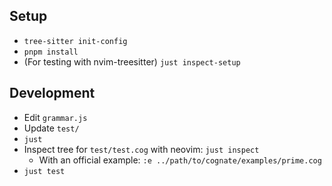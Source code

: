 ## Setup

- `tree-sitter init-config`
- `pnpm install`
- (For testing with nvim-treesitter) `just inspect-setup`

## Development

- Edit `grammar.js`
- Update `test/`
- `just`
- Inspect tree for `test/test.cog` with neovim: `just inspect`
  - With an official example: `:e ../path/to/cognate/examples/prime.cog`
- `just test`
